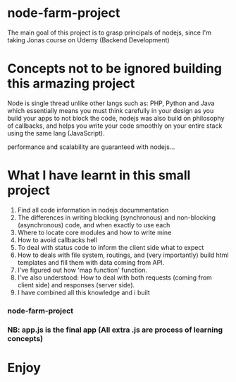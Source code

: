 # node-farm-project
The main goal of this project is to grasp principals of nodejs, since I'm taking Jonas course on Udemy (Backend Development)

# Concepts not to be ignored building this armazing project

Node is single thread unlike other langs such as: PHP, Python and Java
which essentially means you must think carefully in your design as you build your apps
to not block the code, nodejs was also build on philosophy of callbacks, and helps you
write your code smoothly on your entire stack using the same lang (JavaScript).

performance and scalability are guaranteed with nodejs...

# What I have learnt in this small project

1. Find all code information in nodejs docummentation
2. The differences in writing blocking (synchronous) and non-blocking (asynchronous) code,
and when exactly to use each
3. Where to locate core modules and how to write mine
4. How to avoid callbacks hell
5. To deal with status code to inform the client side what to expect
6. How to deals with file system, routings, and (very importantly) build html templates
   and fill them with data coming from API.
7. I've figured out how 'map function' function.
8. I've also understood: How to deal with both requests (coming from client side) and responses (server side).
9. I have combined all this knowledge and i built 
### node-farm-project

### NB: app.js is the final app (All extra .js are process of learning concepts)


# Enjoy  